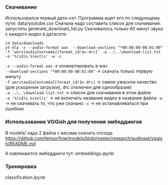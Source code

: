 ### Скачивание
Использовался первый дата-сет. Программа ищет его по следующему пути: data/youtube.csv
Сначала надо составить список для скачивания: запустить generate_download_list.py
Скачивалось только 60 минут звука с каждого видео в датасете: 
```
cd data/downloads
yt-dlp -x --audio-format wav  --download-sections "*00:00:00-00:01:00" -f 'worstaudio[ext=m4a][format_id!$=-drc]' -a ..\..\download-list.txt -o '%(id)s.%(ext)s' -w -c
```

`-x --audio-format wav` -> конвертировать в wav  
`--download-sections "*00:00:00-00:01:00"` -> скачать только первую минуту  
`-f worstaudio[ext=m4a][format_id!$=-drc]` -> самое ужасное качество (для ускорения загрузки), drc отключен для однообразия)  
`-a ..\..\download-list.txt` -> список для скачивания в этом файле   
`-o '%(id)s.%(ext)s'` -> не включать название видео в название файла 
`-w` -> не скачивать то, что уже скачано
`-c` -> не останавливаться при ошибках

### Использование VGGish для получения эмбеддингов
В models/ надо 2 файла с весами скачать отсюда
https://github.com/tensorflow/models/blob/master/research/audioset/vggish/README.md

А извлекаются эмбеддинги тут:
embeddings.ipynb

### Тренировка
classification.ipynb
